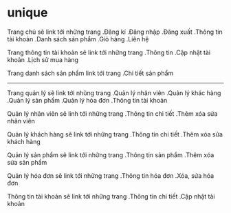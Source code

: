 # unique
Trang chủ sẽ link tới những trang 
  .Đăng kí
  .Đăng nhập
  .Đăng xuất
  .Thông tin tài khoản
  .Danh sách sản phẩm
  .Giỏ hàng
  .Liên hệ

Trang thông tin tài khoản sẽ link tới những trang
  .Thông tin
  .Cập nhật tài khoản
  .Lịch sử mua hàng
 
 Trang danh sách sản phẩm link tới trang
  .Chi tiết sản phẩm
  
----------------------------------------------------
Trang quản lý sẽ link tới nhũng trang
  .Quản lý nhân viên
  .Quản lý khác hàng
  .Quản lý sản phẩm
  .Quản lý hóa đơn
  .Thông tin tài khoản
  
  Quản lý nhân viên sẽ linh tới những trang
    .Thông tin chi tiết
    .Thêm xóa sửa nhân viên
  
  Quản lý khách hàng sẽ link tới những trang
    .Thông tin chi tiết
    .Thêm xóa sửa khách hàng
    
  Quản lý sản phẩm sẽ link tới những trang
    .Thông tin sản phẩm
    .Thêm xóa sửa sản phẩm
  
  Quản lý hóa đơn sẽ link tới những trang
    .Thông tin hóa đơn
    .Xóa, sửa hóa đơn
    
  Thông tin tài khoản sẽ link tới những trang
    .Thông tin chi tiết
    .Cập nhật tài khoản
